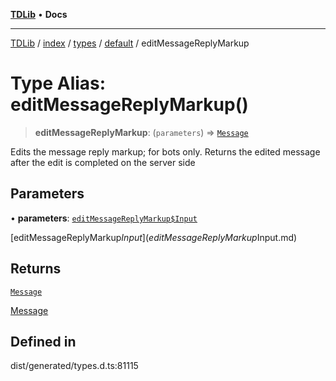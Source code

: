 [**TDLib**](../../../../../../README.md) • **Docs**

***

[TDLib](../../../../../../modules.md) / [index](../../../../../README.md) / [types](../../../README.md) / [default](../README.md) / editMessageReplyMarkup

# Type Alias: editMessageReplyMarkup()

> **editMessageReplyMarkup**: (`parameters`) => [`Message`](Message-1.md)

Edits the message reply markup; for bots only. Returns the edited message after the edit is completed on the server side

## Parameters

• **parameters**: [`editMessageReplyMarkup$Input`](editMessageReplyMarkup$Input.md)

[editMessageReplyMarkup$Input](editMessageReplyMarkup$Input.md)

## Returns

[`Message`](Message-1.md)

[Message](Message-1.md)

## Defined in

dist/generated/types.d.ts:81115
